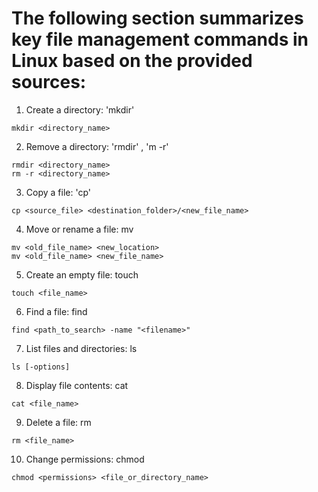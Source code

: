 # The following section summarizes key file management commands in Linux based on the provided sources:

1. Create a directory: 'mkdir'
```
mkdir <directory_name>
```
2. Remove a directory: 'rmdir' , 'm -r'
```
rmdir <directory_name>
rm -r <directory_name>
```
3. Copy a file: 'cp'
```
cp <source_file> <destination_folder>/<new_file_name>
```

4. Move or rename a file: mv
```
mv <old_file_name> <new_location>
mv <old_file_name> <new_file_name>
```
5. Create an empty file: touch
```
touch <file_name>
```

6. Find a file: find
```
find <path_to_search> -name "<filename>"
```
7. List files and directories: ls
```
ls [-options]
```
8. Display file contents: cat
```
cat <file_name>
```
9. Delete a file: rm
```
rm <file_name>
```
10. Change permissions: chmod
```
chmod <permissions> <file_or_directory_name>
```





















































